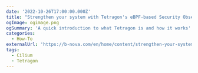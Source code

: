 ```yaml
---
date: '2022-10-26T17:00:00.000Z'
title: "Strengthen your system with Tetragon's eBPF-based Security Observability and Runtime Enforcement capabilities"
ogImage: ogimage.png
ogSummary: 'A quick introduction to what Tetragon is and how it works'
categories:
  - How-To
externalUrl: 'https://b-nova.com/en/home/content/strengthen-your-system-with-tetragons-ebpf-based-security-observability-and-runtime-enforcement-capabilities'
tags:
  - Cilium
  - Tetragon
---
```

